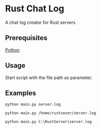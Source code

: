 # Rust Chat Log
A chat log creator for Rust servers
## Prerequisites
[Python](https://www.python.org/)
## Usage
Start script with the file path as parameter.
## Examples
```python main.py server.log```

```python main.py /home/rustsever/server.log```

```python main.py C:\RustServer\server.log```
